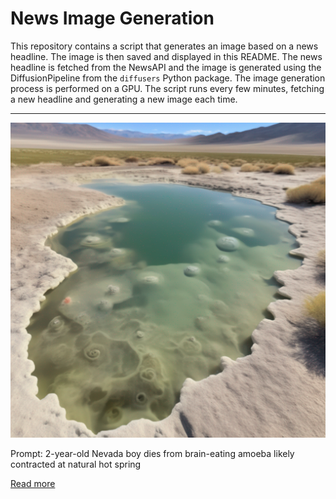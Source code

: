 # News Image Generation
This repository contains a script that generates an image based on a news headline. The image is then saved and displayed in this README.
The news headline is fetched from the NewsAPI and the image is generated using the DiffusionPipeline from the `diffusers` Python package. The image generation process is performed on a GPU.
The script runs every few minutes, fetching a new headline and generating a new image each time.

---

![Generated Image](image.png)

Prompt: 2-year-old Nevada boy dies from brain-eating amoeba likely contracted at natural hot spring

[Read more](https://www.cnn.com/2023/07/22/us/nevada-brain-eating-amoeba/index.html)